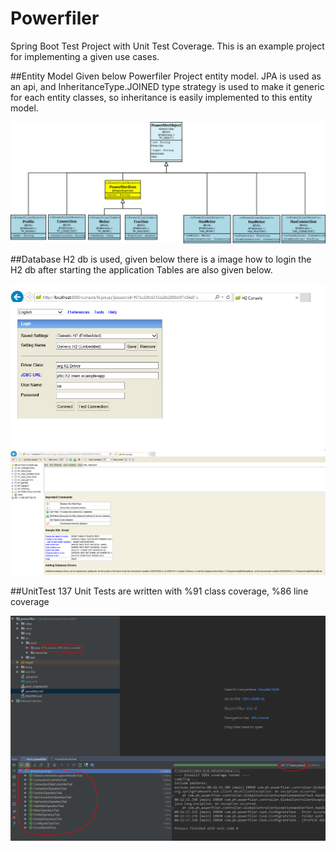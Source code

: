 # Powerfiler
Spring Boot Test Project with Unit Test Coverage.
This is an example project for implementing a given use cases.



##Entity Model
Given below Powerfiler Project entity model. JPA is used as an api, and InheritanceType.JOINED type
strategy is used to make it generic for each entity classes, so inheritance is easily implemented to this
entity model.

![Alt text](img/powerfiler_entity_model.PNG?raw=true "Entity Model")

##Database
H2 db is used, given below there is a image how to login the H2 db after starting the application
Tables are also given below.

![Alt text](img/h2_console.PNG?raw=true "H2 Console for Powerfiler")
![Alt text](img/db_tables.PNG?raw=true "Dtabase Tables")



##UnitTest
137 Unit Tests are written with %91 class coverage, %86 line coverage

![Alt text](img/test-coverage.PNG?raw=true "Unit Test Coverage")

